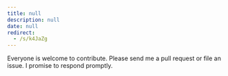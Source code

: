 ```yaml
---
title: null
description: null
date: null
redirect:
  - /s/k4JaZg
---
```


Everyone is welcome to contribute. Please send me a pull request or file an issue. I promise to respond promptly.
